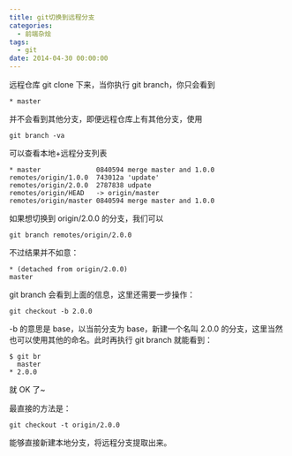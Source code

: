 ```yaml
---
title: git切换到远程分支
categories:
  - 前端杂烩
tags:
  - git
date: 2014-04-30 00:00:00
---
```



远程仓库 git clone 下来，当你执行 git branch，你只会看到

    * master
    
并不会看到其他分支，即便远程仓库上有其他分支，使用

    git branch -va
    
可以查看本地+远程分支列表

    * master              0840594 merge master and 1.0.0
    remotes/origin/1.0.0  743012a 'update'
    remotes/origin/2.0.0  2787838 udpate
    remotes/origin/HEAD   -> origin/master
    remotes/origin/master 0840594 merge master and 1.0.0
    
如果想切换到 origin/2.0.0 的分支，我们可以

    git branch remotes/origin/2.0.0
    
不过结果并不如意：

    * (detached from origin/2.0.0)
    master
    
git branch 会看到上面的信息，这里还需要一步操作：

    git checkout -b 2.0.0
    
-b 的意思是 base，以当前分支为 base，新建一个名叫 2.0.0 的分支，这里当然也可以使用其他的命名。此时再执行 git branch 就能看到：
  
    $ git br
      master
    * 2.0.0
    
就 OK 了~

最直接的方法是：

    git checkout -t origin/2.0.0

能够直接新建本地分支，将远程分支提取出来。

